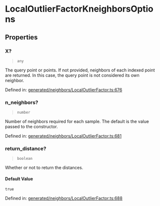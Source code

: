 # LocalOutlierFactorKneighborsOptions

## Properties

### X?

> `any`

The query point or points. If not provided, neighbors of each indexed point are returned. In this case, the query point is not considered its own neighbor.

Defined in:  [generated/neighbors/LocalOutlierFactor.ts:676](https://github.com/transitive-bullshit/scikit-learn-ts/blob/b59c1ff/packages/sklearn/src/generated/neighbors/LocalOutlierFactor.ts#L676)

### n\_neighbors?

> `number`

Number of neighbors required for each sample. The default is the value passed to the constructor.

Defined in:  [generated/neighbors/LocalOutlierFactor.ts:681](https://github.com/transitive-bullshit/scikit-learn-ts/blob/b59c1ff/packages/sklearn/src/generated/neighbors/LocalOutlierFactor.ts#L681)

### return\_distance?

> `boolean`

Whether or not to return the distances.

#### Default Value

`true`

Defined in:  [generated/neighbors/LocalOutlierFactor.ts:688](https://github.com/transitive-bullshit/scikit-learn-ts/blob/b59c1ff/packages/sklearn/src/generated/neighbors/LocalOutlierFactor.ts#L688)
